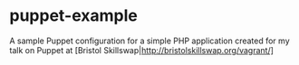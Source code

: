 puppet-example
==============

A sample Puppet configuration for a simple PHP application created for my talk on Puppet
at [Bristol Skillswap|http://bristolskillswap.org/vagrant/]
